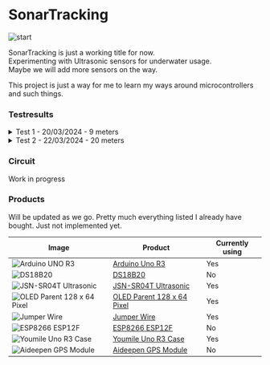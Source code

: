 # SonarTracking

![start](https://github.com/Slatyo/SonarTracking/assets/21217262/54750955-15da-4237-87ea-9f2cf5576bfe)

SonarTracking is just a working title for now.  
Experimenting with Ultrasonic sensors for underwater usage.  
Maybe we will add more sensors on the way.  
  
This project is just a way for me to learn my ways around microcontrollers and such things.  

### Testresults

<details>
  <summary>Test 1 - 20/03/2024 - 9 meters</summary>
  Example Pulse outoput:  
  
  <img src="resources/images/PULSE_DRAFT_1.jpeg" alt="PULSE_DRAFT" width="1000"/>
    
  First valid check roughly 9 meters.  
  The echo sounder we had on board showed similar values for this depth.  
  After roughly 10-12 meters it started to get unprecise and at a depth of 18 meters or more it stopped reliably working in the first test.  
  The video just shows the setup used on the boat.
  
  <img src="resources/images/9m.jpeg" alt="9m-test" width="350"/>  

  https://github.com/Slatyo/SonarTracking/assets/21217262/6796917c-54d1-4716-85a9-6f0faa388260
</details>

<details>
  <summary>Test 2 - 22/03/2024 - 20 meters</summary>  
  At roughly 20meters depth:  
  
  ![20m](https://github.com/Slatyo/SonarTracking/assets/21217262/f5e91c90-0611-429c-a63a-58fbe2c87f64)  
  We used the Garmin ECHOMAP Ultra 122sv to validate it:  
  
  ![garmin_20m](https://github.com/Slatyo/SonarTracking/assets/21217262/66a725a9-0d79-4b1e-82b0-0c00c28289bf)  

  For the next test I will try and get the sensor as stationary as possible to get stable readings.  
  With the current setup we will not achieve more then 20 meters depth under water due to the sensors limitation.  

  I am looking into other options but I want to try and keep the costs of the project manageable.  

  Further steps as of now will probably include something like adding a GPS Sensor, maybe rebuild the project and use the ESP8266 ESP-12F as a sender and rebuild the Arduino into a receiver?  
  
</details>




### Circuit
Work in progress

### Products  
  
Will be updated as we go. Pretty much everything listed I already have bought. Just not implemented yet.  

| Image  |  Product | Currently using |
|---|---|---|
|  <img src="https://m.media-amazon.com/images/I/61xBvJSBunL._AC_SX679_.jpg" alt="Arduino UNO R3" width="200"/> | [Arduino Uno R3](https://amzn.to/4as1Q4x)  | Yes |
|  <img src="https://m.media-amazon.com/images/I/61593VeySrL._SX522_.jpg" alt="DS18B20" width="200"/> | [DS18B20](https://amzn.to/4cpJy5C)  | No |
|  <img src="https://m.media-amazon.com/images/I/41X09w8rXGS.jpg" alt="JSN-SR04T Ultrasonic" width="200"/> | [JSN-SR04T Ultrasonic](https://amzn.to/3TAsHEK)  | Yes |
|  <img src="https://m.media-amazon.com/images/I/51zNzXv-CbS._AC_SY450_.jpg" alt="OLED Parent 128 x 64 Pixel" width="200"/> | [OLED Parent 128 x 64 Pixel](https://amzn.to/4a7SoDt)  | Yes |
|  <img src="https://m.media-amazon.com/images/I/51rEQ0fH5kL._AC_SY450_.jpg" alt="Jumper Wire" width="200"/> | [Jumper Wire](https://amzn.to/3TqtLe1)  | Yes |
|  <img src="https://m.media-amazon.com/images/I/71UyYP0vEHL._SX522_.jpg" alt="ESP8266 ESP12F" width="200"/> | [ESP8266 ESP12F](https://amzn.to/4a3LC1n)  | No |
|  <img src="https://m.media-amazon.com/images/I/71LeaLrDfcL._SX522_.jpg" alt="Youmile Uno R3 Case" width="200"/> | [Youmile Uno R3 Case](https://amzn.to/3TtCfRQ)  | Yes |
|  <img src="https://m.media-amazon.com/images/I/61Tp+NqH0sL._AC_SX679_.jpg" alt="Aideepen GPS Module" width="200"/> | [Aideepen GPS Module](https://amzn.to/4cvJwcC)  | No |
